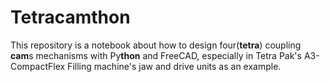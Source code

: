 # Tetracamthon

This repository is a notebook about how to design four(**tetra**) coupling 
**cam**s mechanisms with Py**thon** and FreeCAD, especially in Tetra Pak's 
A3-CompactFlex Filling machine's jaw and drive units as an example.


